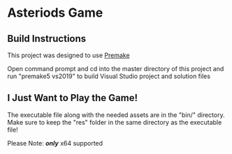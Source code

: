 # Asteriods Game
## Build Instructions

This project was designed to use [Premake](https://premake.github.io/)

Open command prompt and cd into the master directory of this project and run "premake5 vs2019" to build Visual Studio project and solution files

## I Just Want to Play the Game!

The executable file along with the needed assets are in the "bin/" directory. Make sure to keep the "res" folder in the same directory as the executable file! 

Please Note: _**only**_ x64 supported
